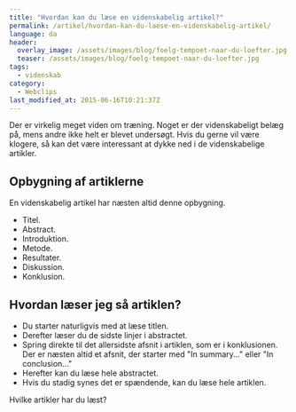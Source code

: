 ```yaml
---
title: "Hvordan kan du læse en videnskabelig artikel?"
permalink: /artikel/hvordan-kan-du-laese-en-videnskabelig-artikel/
language: da
header:
  overlay_image: /assets/images/blog/foelg-tempoet-naar-du-loefter.jpg
  teaser: /assets/images/blog/foelg-tempoet-naar-du-loefter.jpg
tags:
  - videnskab
category:
  - Webclips
last_modified_at: 2015-06-16T10:21:37Z
---
```


Der er virkelig meget viden om træning. Noget er der videnskabeligt belæg på, mens andre ikke helt er blevet undersøgt. Hvis du gerne vil være klogere, så kan det være interessant at dykke ned i de videnskabelige artikler.

Opbygning af artiklerne
-----------------------

En videnskabelig artikel har næsten altid denne opbygning.

- Titel.
- Abstract.
- Introduktion.
- Metode.
- Resultater.
- Diskussion.
- Konklusion.

Hvordan læser jeg så artiklen?
------------------------------

- Du starter naturligvis med at læse titlen.
- Derefter læser du de sidste linjer i abstractet.
- Spring direkte til det allersidste afsnit i artiklen, som er i konklusionen. Der er næsten altid et afsnit, der starter med "In summary..." eller "In conclusion..."
- Herefter kan du læse hele abstractet.
- Hvis du stadig synes det er spændende, kan du læse hele artiklen.

Hvilke artikler har du læst?
